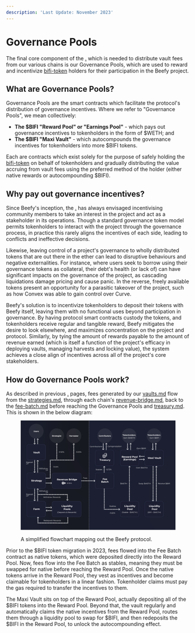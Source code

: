 ```yaml
---
description: 'Last Update: November 2023'
---
```


# Governance Pools

The final core component of the [.](./ "mention") which is needed to distribute vault fees from our various chains is our Governance Pools, which are used to reward and incentivize [bifi-token](../bifi-token/ "mention") holders for their participation in the Beefy project.&#x20;

## What are Governance Pools?

Governance Pools are the smart contracts which facilitate the protocol's distribution of governance incentives. Where we refer to "Governance Pools", we mean collectively:

* **The $BIFI "Reward Pool" or "Earnings Pool"** - which pays out governance incentives to tokenholders in the form of $WETH; and
* **The $BIFI "Maxi Vault"** - which autocompounds the governance incentives for tokenholders into more $BIFI tokens.

Each are contracts which exist solely for the purpose of safely holding the [bifi-token](../bifi-token/ "mention") on behalf of tokenholders and gradually distributing the value accruing from vault fees using the preferred method of the holder (either native rewards or autocompounding $BIFI).

## Why pay out governance incentives?

Since Beefy's inception, the [.](./ "mention") has always envisaged incentivising community members to take an interest in the project and act as a stakeholder in its operations. Though a standard governance token model permits tokenholders to interact with the project through the governance process, in practice this rarely aligns the incentives of each side, leading to conflicts and ineffective decisions.

Likewise, leaving control of a project's governance to wholly distributed tokens that are out there in the ether can lead to disruptive behaviours and negative externalities. For instance, where users seek to borrow using their governance tokens as collateral, their debt's health (or lack of) can have significant impacts on the governance of the project, as cascading liquidations damage pricing and cause panic. In the reverse, freely available tokens present an opportunity for a parasitic takeover of the project, such as how Convex was able to gain control over Curve.

Beefy's solution is to incentivize tokenholders to deposit their tokens with Beefy itself, leaving them with no functional uses beyond participation in governance. By having protocol smart contracts custody the tokens, and tokenholders receive regular and tangible reward, Beefy mitigates the desire to look elsewhere, and maximizes concentration on the project and protocol. Similarly, by tying the amount of rewards payable to the amount of revenue earned (which is itself a function of the project's efficacy in deploying vaults, managing harvests and locking value), the system achieves a close align of incentives across all of the project's core stakeholders.

## How do Governance Pools work?

As described in previous [.](./ "mention") pages, fees generated by our [vaults.md](../../products/vaults.md "mention") flow from the [strategies.md](../../beefy-products/strategies.md "mention"), through each chain's [revenue-bridge.md](revenue-bridge.md "mention"), back to the [fee-batch.md](fee-batch.md "mention") before reaching the Governance Pools and [treasury.md](../../dao/treasury.md "mention"). This is shown in the below diagram:

<figure><img src="../../.gitbook/assets/beefy-protocol-flowchart-clean.png" alt=""><figcaption><p>A simplified flowchart mapping out the Beefy protocol.</p></figcaption></figure>

Prior to the $BIFI token migration in 2023, fees flowed into the Fee Batch contract as native tokens, which were deposited directly into the Reward Pool. Now, fees flow into the Fee Batch as stables, meaning they must be swapped for native before reaching the Reward Pool. Once the native tokens arrive in the Reward Pool, they vest as incentives and become claimable for tokenholders in a linear fashion. Tokenholder claims must pay the gas required to transfer the incentives to them.

The Maxi Vault sits on top of the Reward Pool, actually depositing all of the $BIFI tokens into the Reward Pool. Beyond that, the vault regularly and automatically claims the native incentives from the Reward Pool, routes them through a liquidity pool to swap for $BIFI, and then redeposits the $BIFI in the Reward Pool, to unlock the autocompounding effect.
